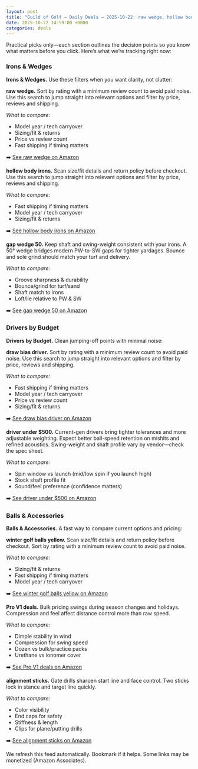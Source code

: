 ```yaml
---
layout: post
title: "Guild of Golf — Daily Deals — 2025-10-22: raw wedge, hollow body irons, 50° gap wedges"
date: 2025-10-22 14:59:00 +0000
categories: deals
---
```


<!-- sig:271f9e56 -->

Practical picks only—each section outlines the decision points so you know what matters before you click. Here’s what we’re tracking right now:

### Irons & Wedges

**Irons & Wedges.** Use these filters when you want clarity, not clutter:

**raw wedge.** Sort by rating with a minimum review count to avoid paid noise. Use this search to jump straight into relevant options and filter by price, reviews and shipping.

_What to compare:_
- Model year / tech carryover
- Sizing/fit & returns
- Price vs review count
- Fast shipping if timing matters

➡️  [See raw wedge on Amazon](https://www.amazon.com/s?k=raw%20wedge&tag=guildofgolfde-20)

**hollow body irons.** Scan size/fit details and return policy before checkout. Use this search to jump straight into relevant options and filter by price, reviews and shipping.

_What to compare:_
- Fast shipping if timing matters
- Model year / tech carryover
- Sizing/fit & returns

➡️  [See hollow body irons on Amazon](https://www.amazon.com/s?k=hollow%20body%20irons&tag=guildofgolfde-20)

**gap wedge 50.** Keep shaft and swing-weight consistent with your irons. A 50° wedge bridges modern PW-to-SW gaps for tighter yardages. Bounce and sole grind should match your turf and delivery.

_What to compare:_
- Groove sharpness & durability
- Bounce/grind for turf/sand
- Shaft match to irons
- Loft/lie relative to PW & SW

➡️  [See gap wedge 50 on Amazon](https://www.amazon.com/s?k=gap%20wedge%2050&tag=guildofgolfde-20)

### Drivers by Budget

**Drivers by Budget.** Clean jumping-off points with minimal noise:

**draw bias driver.** Sort by rating with a minimum review count to avoid paid noise. Use this search to jump straight into relevant options and filter by price, reviews and shipping.

_What to compare:_
- Fast shipping if timing matters
- Model year / tech carryover
- Price vs review count
- Sizing/fit & returns

➡️  [See draw bias driver on Amazon](https://www.amazon.com/s?k=draw%20bias%20driver&tag=guildofgolfde-20)

**driver under $500.** Current-gen drivers bring tighter tolerances and more adjustable weighting. Expect better ball-speed retention on mishits and refined acoustics. Swing-weight and shaft profile vary by vendor—check the spec sheet.

_What to compare:_
- Spin window vs launch (mid/low spin if you launch high)
- Stock shaft profile fit
- Sound/feel preference (confidence matters)

➡️  [See driver under $500 on Amazon](https://www.amazon.com/s?k=driver%20under%20%24500&tag=guildofgolfde-20)

### Balls & Accessories

**Balls & Accessories.** A fast way to compare current options and pricing:

**winter golf balls yellow.** Scan size/fit details and return policy before checkout. Sort by rating with a minimum review count to avoid paid noise.

_What to compare:_
- Sizing/fit & returns
- Fast shipping if timing matters
- Model year / tech carryover

➡️  [See winter golf balls yellow on Amazon](https://www.amazon.com/s?k=winter%20golf%20balls%20yellow&tag=guildofgolfde-20)

**Pro V1 deals.** Bulk pricing swings during season changes and holidays. Compression and feel affect distance control more than raw speed.

_What to compare:_
- Dimple stability in wind
- Compression for swing speed
- Dozen vs bulk/practice packs
- Urethane vs ionomer cover

➡️  [See Pro V1 deals on Amazon](https://www.amazon.com/s?k=pro%20v1%20deals&tag=guildofgolfde-20)

**alignment sticks.** Gate drills sharpen start line and face control. Two sticks lock in stance and target line quickly.

_What to compare:_
- Color visibility
- End caps for safety
- Stiffness & length
- Clips for plane/putting drills

➡️  [See alignment sticks on Amazon](https://www.amazon.com/s?k=alignment%20sticks&tag=guildofgolfde-20)

We refresh this feed automatically. Bookmark if it helps. Some links may be monetized (Amazon Associates).
